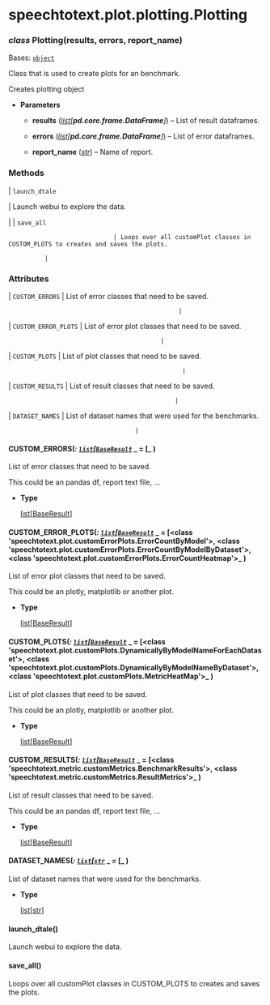 # speechtotext.plot.plotting.Plotting


### _class_ Plotting(results, errors, report_name)
Bases: [`object`](https://docs.python.org/3/library/functions.html#object)

Class that is used to create plots for an benchmark.

Creates plotting object


* **Parameters**

    
    * **results** ([*list*](https://docs.python.org/3/library/stdtypes.html#list)*[**pd.core.frame.DataFrame**]*) – List of result dataframes.


    * **errors** ([*list*](https://docs.python.org/3/library/stdtypes.html#list)*[**pd.core.frame.DataFrame**]*) – List of error dataframes.


    * **report_name** ([*str*](https://docs.python.org/3/library/stdtypes.html#str)) – Name of report.


### Methods

| `launch_dtale`

 | Launch webui to explore the data.

 |
| `save_all`

                                 | Loops over all customPlot classes in CUSTOM_PLOTS to creates and saves the plots.

              |
### Attributes

| `CUSTOM_ERRORS`
                            | List of error classes that need to be saved.

                                                   |
| `CUSTOM_ERROR_PLOTS`
                       | List of error plot classes that need to be saved.

                                              |
| `CUSTOM_PLOTS`
                             | List of plot classes that need to be saved.

                                                    |
| `CUSTOM_RESULTS`
                           | List of result classes that need to be saved.

                                                  |
| `DATASET_NAMES`
                            | List of dataset names that were used for the benchmarks.

                                       |

#### CUSTOM_ERRORS(_: [`list`](https://docs.python.org/3/library/stdtypes.html#list)[[`BaseResult`](speechtotext.functions.BaseResult.md#speechtotext.functions.BaseResult)_ _ = [_ )
List of error classes that need to be saved.

This could be an pandas df, report text file, …


* **Type**

    [list](https://docs.python.org/3/library/stdtypes.html#list)[[BaseResult](speechtotext.functions.BaseResult.md#speechtotext.functions.BaseResult)]



#### CUSTOM_ERROR_PLOTS(_: [`list`](https://docs.python.org/3/library/stdtypes.html#list)[[`BaseResult`](speechtotext.functions.BaseResult.md#speechtotext.functions.BaseResult)_ _ = [<class 'speechtotext.plot.customErrorPlots.ErrorCountByModel'>, <class 'speechtotext.plot.customErrorPlots.ErrorCountByModelByDataset'>, <class 'speechtotext.plot.customErrorPlots.ErrorCountHeatmap'>_ )
List of error plot classes that need to be saved.

This could be an plotly, matplotlib or another plot.


* **Type**

    [list](https://docs.python.org/3/library/stdtypes.html#list)[[BaseResult](speechtotext.functions.BaseResult.md#speechtotext.functions.BaseResult)]



#### CUSTOM_PLOTS(_: [`list`](https://docs.python.org/3/library/stdtypes.html#list)[[`BaseResult`](speechtotext.functions.BaseResult.md#speechtotext.functions.BaseResult)_ _ = [<class 'speechtotext.plot.customPlots.DynamicallyByModelNameForEachDataset'>, <class 'speechtotext.plot.customPlots.DynamicallyByModelNameByDataset'>, <class 'speechtotext.plot.customPlots.MetricHeatMap'>_ )
List of plot classes that need to be saved.

This could be an plotly, matplotlib or another plot.


* **Type**

    [list](https://docs.python.org/3/library/stdtypes.html#list)[[BaseResult](speechtotext.functions.BaseResult.md#speechtotext.functions.BaseResult)]



#### CUSTOM_RESULTS(_: [`list`](https://docs.python.org/3/library/stdtypes.html#list)[[`BaseResult`](speechtotext.functions.BaseResult.md#speechtotext.functions.BaseResult)_ _ = [<class 'speechtotext.metric.customMetrics.BenchmarkResults'>, <class 'speechtotext.metric.customMetrics.ResultMetrics'>_ )
List of result classes that need to be saved.

This could be an pandas df, report text file, …


* **Type**

    [list](https://docs.python.org/3/library/stdtypes.html#list)[[BaseResult](speechtotext.functions.BaseResult.md#speechtotext.functions.BaseResult)]



#### DATASET_NAMES(_: [`list`](https://docs.python.org/3/library/stdtypes.html#list)[[`str`](https://docs.python.org/3/library/stdtypes.html#str)_ _ = [_ )
List of dataset names that were used for the benchmarks.


* **Type**

    [list](https://docs.python.org/3/library/stdtypes.html#list)[[str](https://docs.python.org/3/library/stdtypes.html#str)]



#### launch_dtale()
Launch webui to explore the data.


#### save_all()
Loops over all customPlot classes in CUSTOM_PLOTS to creates and saves the plots.

